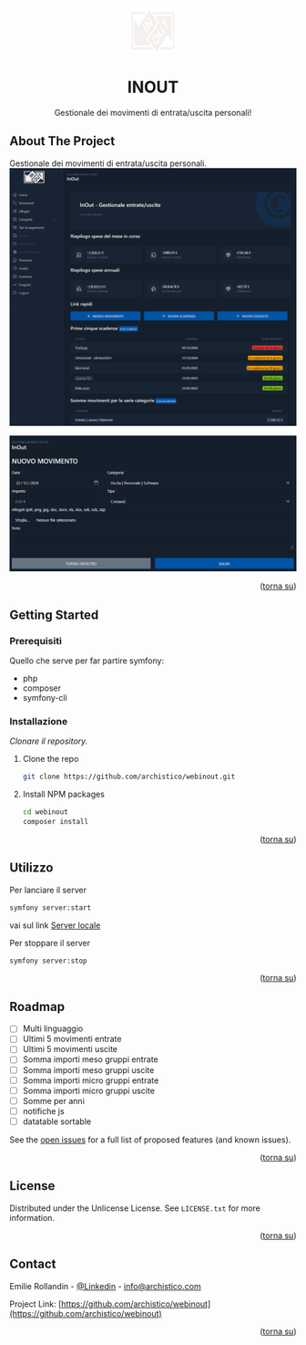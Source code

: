 <a id="readme-top"></a>

<!-- PROJECT LOGO -->
<br />
<div align="center">
  <a href="https://github.com/archistico/webinout">
    <img src="https://github.com/archistico/webinout/raw/refs/heads/main/public/logo.svg" alt="Logo" width="80" height="80">
  </a>

  <h1 align="center">INOUT</h1>
  <p align="center">
    Gestionale dei movimenti di entrata/uscita personali!
  </p>
</div>

<!-- ABOUT THE PROJECT -->
## About The Project

Gestionale dei movimenti di entrata/uscita personali.  
![screenshot1](https://github.com/archistico/webinout/blob/main/screenshot1.png)

![screenshot2](https://github.com/archistico/webinout/blob/main/screenshot2.png)

<p align="right">(<a href="#readme-top">torna su</a>)</p>

<!-- GETTING STARTED -->
## Getting Started

### Prerequisiti

Quello che serve per far partire symfony:
* php
* composer
* symfony-cli

### Installazione

_Clonare il repository._

1. Clone the repo
   ```bash
   git clone https://github.com/archistico/webinout.git
   ```
2. Install NPM packages
   ```bash
   cd webinout
   composer install
   ```

<p align="right">(<a href="#readme-top">torna su</a>)</p>

<!-- USAGE EXAMPLES -->
## Utilizzo
Per lanciare il server
```bash
symfony server:start
```
vai sul link
<a href="https://127.0.0.1:8000">Server locale</a>

Per stoppare il server
```bash
symfony server:stop
```

<p align="right">(<a href="#readme-top">torna su</a>)</p>

<!-- ROADMAP -->
## Roadmap

- [ ] Multi linguaggio
- [ ] Ultimi 5 movimenti entrate
- [ ] Ultimi 5 movimenti uscite
- [ ] Somma importi meso gruppi entrate
- [ ] Somma importi meso gruppi uscite
- [ ] Somma importi micro gruppi entrate
- [ ] Somma importi micro gruppi uscite
- [ ] Somme per anni
- [ ] notifiche js
- [ ] datatable sortable

See the [open issues](https://github.com/archistico/webinout/issues) for a full list of proposed features (and known issues).

<p align="right">(<a href="#readme-top">torna su</a>)</p>

<!-- LICENSE -->
## License

Distributed under the Unlicense License. See `LICENSE.txt` for more information.

<p align="right">(<a href="#readme-top">torna su</a>)</p>

<!-- CONTACT -->
## Contact

Emilie Rollandin - [@Linkedin](https://www.linkedin.com/in/emilie-rollandin-a8a5831a6/) - info@archistico.com

Project Link: [https://github.com/archistico/webinout](https://github.com/archistico/webinout)

<p align="right">(<a href="#readme-top">torna su</a>)</p>
